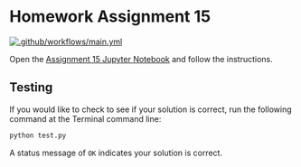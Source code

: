 # Homework Assignment 15

[![.github/workflows/main.yml](https://github.com/PGE311/assignment15/actions/workflows/main.yml/badge.svg)](https://github.com/PGE311/assignment15/actions/workflows/main.yml)

Open the [Assignment 15 Jupyter Notebook](assignment15.ipynb) and follow the instructions.

## Testing

If you would like to check to see if your solution is correct, run the following command at the Terminal command line: 

```bash
python test.py
```

A status  message of `OK` indicates your solution is correct.
